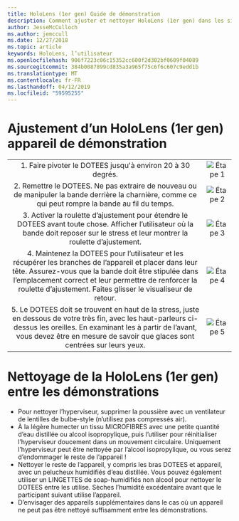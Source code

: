 ```yaml
---
title: HoloLens (1er gen) Guide de démonstration
description: Comment ajuster et nettoyer HoloLens (1er gen) dans les situations de démonstration
author: JesseMcCulloch
ms.author: jemccull
ms.date: 12/27/2018
ms.topic: article
keywords: HoloLens, l’utilisateur
ms.openlocfilehash: 906f7223c06c15352cc600f2d302bf0609f04089
ms.sourcegitcommit: 384b0087899cd835a3a965f75c6f6c607c9edd1b
ms.translationtype: MT
ms.contentlocale: fr-FR
ms.lasthandoff: 04/12/2019
ms.locfileid: "59595255"
---
```

<H1>Ajustement d’un HoloLens (1er gen) appareil de démonstration </H1>


|     |     |
|:---:|:---:|
|1. Faire pivoter le DOTEES jusqu'à environ 20 à 30 degrés.|![Étape 1](images/FitGuideStep1.png)|
|2. Remettre le DOTEES. Ne pas extraire de nouveau ou de manipuler la bande derrière la charnière, comme ce qui peut rompre la bande au fil du temps.|![Étape 2](images/FitGuideStep2.png)|
|3. Activer la roulette d’ajustement pour étendre le DOTEES avant toute chose. Afficher l’utilisateur où la bande doit reposer sur le stress et leur montrer la roulette d’ajustement.|![Étape 3](images/FitGuideStep3.png)|
|4. Maintenez la DOTEES pour l’utilisateur et les récupérer les branches de l’appareil et placer dans leur tête. Assurez-vous que la bande doit être stipulée dans l’emplacement correct et leur permettre de renforcer la roulette d’ajustement. Faites glisser le visualiseur de retour.|![Étape 4](images/FitGuideStep4.png)|
|5. Le DOTEES doit se trouvent en haut de la stress, juste en dessous de votre très fin, avec les haut-parleurs ci-dessus les oreilles. En examinant les à partir de l’avant, vous devez être en mesure de savoir que glaces sont centrées sur leurs yeux.|![Étape 5](images/FitGuideSetep5.png)|


<H1>Nettoyage de la HoloLens (1er gen) entre les démonstrations</H1>


- Pour nettoyer l’hyperviseur, supprimer la poussière avec un ventilateur de lentilles de bulbe-style (n’utilisez pas compressés air).
- À la légère humecter un tissu MICROFIBRES avec une petite quantité d’eau distillée ou alcool isopropylique, puis l’utiliser pour réinitialiser l’hyperviseur doucement dans un mouvement circulaire. Uniquement l’hyperviseur peut être nettoyée par l’alcool isopropylique, ou vous serez d’endommager le reste de l’appareil !
- Nettoyer le reste de l’appareil, y compris les bras DOTEES et appareil, avec un pelucheux humidifiés d’eau distillée. Vous pouvez également utiliser un LINGETTES de soap-humidifiés non alcool pour nettoyer le DOTEES entre les utilise. Sèches l’humidité excédentaire avant que le participant suivant utilise l’appareil.
- D’envisager des appareils supplémentaires dans le cas où un appareil ne peut pas être nettoyé suffisamment entre les démonstrations.

